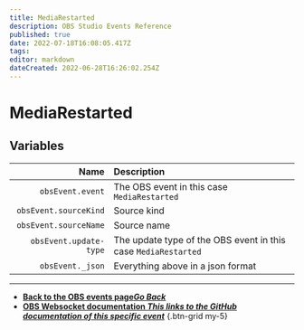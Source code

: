 ```yaml
---
title: MediaRestarted
description: OBS Studio Events Reference
published: true
date: 2022-07-18T16:08:05.417Z
tags: 
editor: markdown
dateCreated: 2022-06-28T16:26:02.254Z
---
```


# MediaRestarted

## Variables

Name | Description
----:|:------------
`obsEvent.event` | The OBS event in this case `MediaRestarted`
`obsEvent.sourceKind` | Source kind
`obsEvent.sourceName` | Source name
`obsEvent.update-type` | The update type of the OBS event in this case `MediaRestarted`
`obsEvent._json` | Everything above in a json format

---

- [<i class="mdi mdi-chevron-left"></i>**Back to the OBS events page*Go Back***](/en/Broadcasters/OBS/Archive/Events)
- [<i class="mdi mdi-github"></i> **OBS Websocket documentation *This links to the GitHub documentation of this specific event***](https://github.com/obsproject/obs-websocket/blob/4.x-current/docs/generated/protocol.md#mediarestarted)
{.btn-grid my-5}
